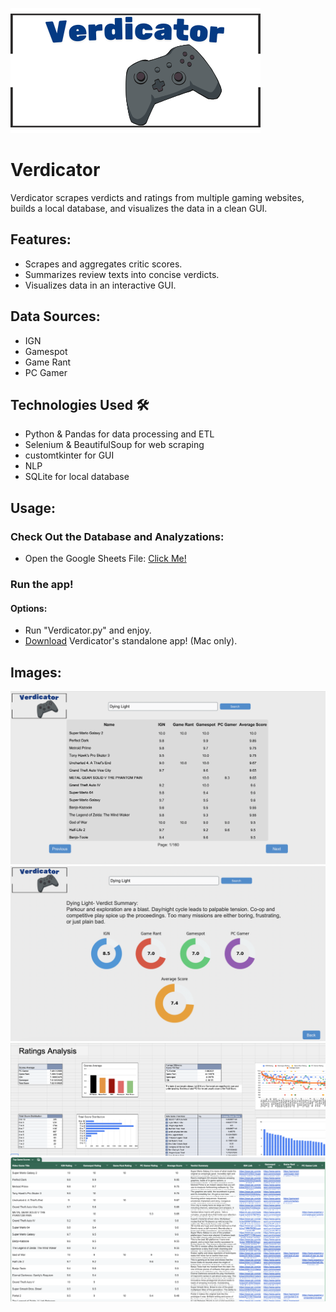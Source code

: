 
![LOGO](Assets/Verdicator.png)
# Verdicator
Verdicator scrapes verdicts and ratings from multiple gaming websites, builds a local database, and visualizes the data in a clean GUI.

## Features:
 - Scrapes and aggregates critic scores.
 - Summarizes review texts into concise verdicts.
 - Visualizes data in an interactive GUI.

## Data Sources:
 - IGN  
 - Gamespot  
 - Game Rant  
 - PC Gamer  
 
 ## Technologies Used 🛠️
 - Python & Pandas for data processing and ETL
 - Selenium & BeautifulSoup for web scraping
 - customtkinter for GUI
 - NLP
 - SQLite for local database
 
 ## Usage:
 ### Check Out the Database and Analyzations:
  - Open the Google Sheets File: [Click Me!](https://docs.google.com/spreadsheets/d/1sAq6FAdMsJRqQo9VkkjWLPuCRXlZLemuqiwAgIr5z4Q/edit?usp=sharing)
 
 ### Run the app!
 #### Options:
 - Run "Verdicator.py" and enjoy.
 - [Download](https://www.dropbox.com/scl/fi/3nxajug4bkhafd8eyrs3z/Verdicator.zip?rlkey=zx7mb0kyf72dbw06ofjk2q5fx&st=mob6fpyh&dl=0) Verdicator's standalone app!  (Mac only).
 ## Images:
 ![Rating](Assets/Screenshot3.png)
 ![Home Screen](Assets/Screenshot2.png)
 ![Analysis](Assets/DataAnalysis.png)
 ![Top Games](Assets/ExcelTopGames.png)


 

